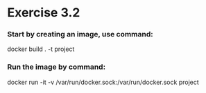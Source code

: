 # Exercise 3.2

### Start by creating an image, use command:
docker build . -t project

### Run the image by command:
docker run -it -v /var/run/docker.sock:/var/run/docker.sock project
